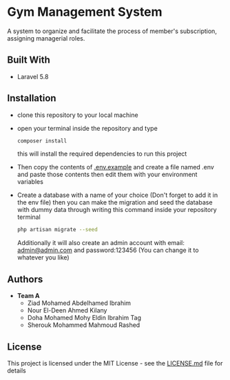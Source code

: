 # Gym Management System
A system to organize and facilitate the process of member's subscription, assigning managerial roles.
## Built With
- Laravel 5.8
## Installation
- clone this repository to your local machine
- open your terminal inside the repository and type
    ```bash
    composer install
    ```
    this will install the required dependencies to run this project
    
- Then copy the contents of [.env.example](https://github.com/nourkilany/gym-management-system/blob/master/.env.example) and create a file named .env and paste those contents then edit them with your environment variables

- Create a database with a name of your choice (Don't forget to add it in the env file) then you can make the migration and seed the database with dummy data through writing this command inside your repository terminal

    ```bash
    php artisan migrate --seed
    ```
    Additionally it will also create an admin account with email: admin@admin.com and password:123456 (You can change it to whatever you like)
## Authors
- **Team A**
  - Ziad Mohamed Abdelhamed Ibrahim
  - Nour El-Deen Ahmed Kilany
  - Doha Mohamed Mohy Eldin Ibrahim Tag
  - Sherouk Mohammed Mahmoud Rashed
## License
This project is licensed under the MIT License - see the [LICENSE.md](https://github.com/nourkilany/gym-management-system/blob/master/LICENSE) file for details
